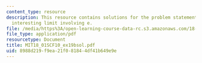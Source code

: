 ```yaml
---
content_type: resource
description: This resource contains solutions for the problem statements related to
  interesting limit involving e.
file: /media/https%3A/open-learning-course-data-rc.s3.amazonaws.com/18-01sc-single-variable-calculus-fall-2010/8988d219f9ea21f081844df41b649e9e_MIT18_01SCF10_ex19bsol.pdf
file_type: application/pdf
resourcetype: Document
title: MIT18_01SCF10_ex19bsol.pdf
uid: 8988d219-f9ea-21f0-8184-4df41b649e9e
---
```

